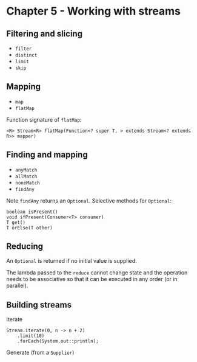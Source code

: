 # Chapter 5 - Working with streams

## Filtering and slicing

- `filter`
- `distinct`
- `limit`
- `skip`

## Mapping

- `map`
- `flatMap`

Function signature of `flatMap`:
```
<R> Stream<R> flatMap(Function<? super T, > extends Stream<? extends R>> mapper)
```

## Finding and mapping

- `anyMatch`
- `allMatch`
- `noneMatch`
- `findAny`

Note `findAny` returns an `Optional`. Selective methods for `Optional`:
```
boolean isPresent()
void ifPresent(Consumer<T> consumer)
T get()
T orElse(T other)
```

## Reducing

An `Optional` is returned if no initial value is supplied.

The lambda passed to the `reduce` cannot change state and the operation needs 
to be associative so that it can be executed in any order (or in parallel).

## Building streams

Iterate
```
Stream.iterate(0, n -> n + 2)
    .limit(10)
    .forEach(System.out::println);
```

Generate (from a `Supplier`)
